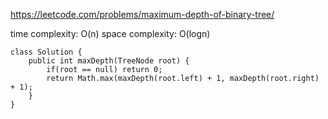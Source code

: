 https://leetcode.com/problems/maximum-depth-of-binary-tree/

time complexity: O(n)
space complexity: O(logn)
```
class Solution {
    public int maxDepth(TreeNode root) {
        if(root == null) return 0;
        return Math.max(maxDepth(root.left) + 1, maxDepth(root.right) + 1);
    }
}
```